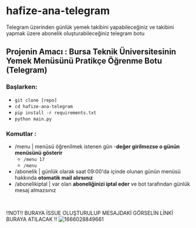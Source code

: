 # hafize-ana-telegram
Telegram üzerinden günlük yemek takibini yapabileceğiniz ve takibini yapmak üzere abonelik oluşturabileceğiniz telegram botu
## Projenin Amacı : Bursa Teknik Üniversitesinin Yemek Menüsünü Pratikçe Öğrenme Botu (Telegram)
### **Başlarken**:
- `git clone [repo]`
- `cd hafize-ana-telegram`
- `pip install -r requirements.txt` 
- `python main.py`
### **Komutlar** : 

- /menu | menüsü öğrenilmek istenen gün -**değer girilmezse o günün menüsünü gösterir**
   - `/menu 17`
   - `/menu`
- /abonelik | günlük olarak saat 09:00'da içinde olunan günün menüsü hakkında **otomatik mail alırsınız**
- /abonelikiptal | var olan **aboneliğinizi iptal eder** ve bot tarafından günlük mesaj almazsınız
 </br>
 
!!NOT!! BURAYA İSSUE OLUŞTURULUP MESAJDAKİ GÖRSELİN LİNKİ BURAYA ATILACAK !!
![1666028849661](https://user-images.githubusercontent.com/113470792/196248681-70bf0307-1f9e-45cc-965a-ac155cab07f9.jpg)
